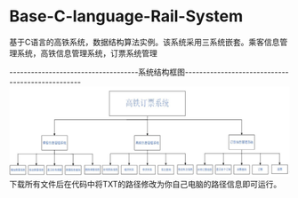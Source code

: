 # Base-C-language-Rail-System
基于C语言的高铁系统，数据结构算法实例。该系统采用三系统嵌套。乘客信息管理系统，高铁信息管理系统，订票系统管理

------------------------------------系统结构框图-------------------------------------------------
![image](https://github.com/xuzhihaoup/Base-C-language-Rail-System/blob/main/11111.jpg)
下载所有文件后在代码中将TXT的路径修改为你自己电脑的路径信息即可运行。

